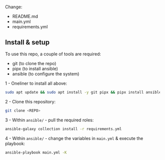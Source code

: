 # <REPO NAME>
<REPO DESCRIPTION>

Change:
* README.md
* main.yml
* requirements.yml

## Install & setup
To use this repo, a couple of tools are required:

* git (to clone the repo)
* pipx (to install ansible)
* ansible (to configure the system)

1 - Oneliner to install all above:
```bash
sudo apt update && sudo apt install -y git pipx && pipx install ansible --include-deps && . ~/.profile
```

2 - Clone this repository:
```bash
git clone <REPO>
```

3 - Within `ansible/` - pull the required roles:
```bash
ansible-galaxy collection install -r requirements.yml
```

4 - Within `ansible/` - change the variables in `main.yml` & execute the playbook:
```bash
ansible-playbook main.yml -K
```
